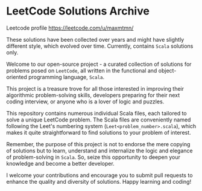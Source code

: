 # LeetCode Solutions Archive

Leetcode profile https://leetcode.com/u/maxmtmn/

These solutions have been collected over years and might have slightly different style, which evolved over time.
Currently, contains `Scala` solutions only.

Welcome to our open-source project - a curated collection of solutions for problems posed on `LeetCode`, all written in
the functional and object-oriented programming language, `Scala`.

This project is a treasure trove for all those interested in improving their algorithmic problem-solving skills,
developers preparing for their next coding interview, or anyone who is a lover of logic and puzzles.

This repository contains numerous individual Scala files, each tailored to solve a unique LeetCode problem. The Scala
files are conveniently named following the Leet's numbering system (`Leet<problem_number>.scala`), which makes it quite
straightforward to find solutions to your problem of interest.

Remember, the purpose of this project is not to endorse the mere copying of solutions but to learn, understand and
internalize the logic and elegance of problem-solving in `Scala`. So, seize this opportunity to deepen your knowledge
and become a better developer.

I welcome your contributions and encourage you to submit pull requests to enhance the quality and diversity of
solutions. Happy learning and coding!